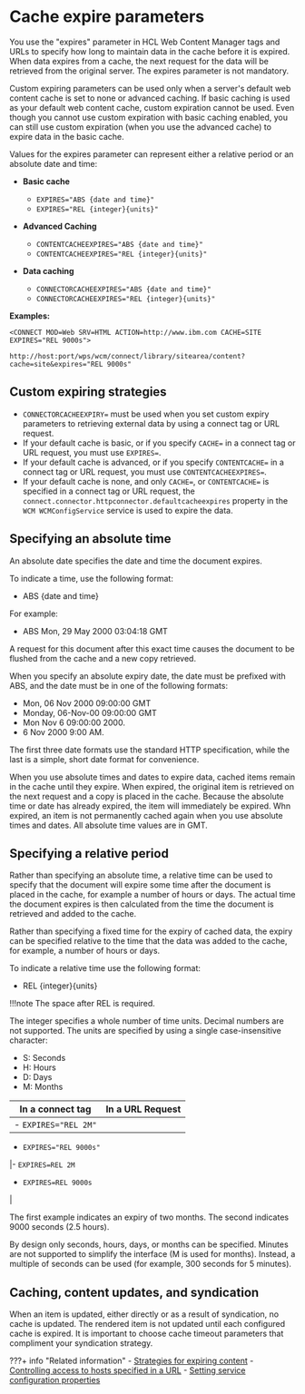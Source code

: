 # Cache expire parameters

You use the "expires" parameter in HCL Web Content Manager tags and URLs to specify how long to maintain data in the cache before it is expired. When data expires from a cache, the next request for the data will be retrieved from the original server. The expires parameter is not mandatory.

Custom expiring parameters can be used only when a server's default web content cache is set to none or advanced caching. If basic caching is used as your default web content cache, custom expiration cannot be used. Even though you cannot use custom expiration with basic caching enabled, you can still use custom expiration \(when you use the advanced cache\) to expire data in the basic cache.

Values for the expires parameter can represent either a relative period or an absolute date and time:

-   **Basic cache**

    -   `EXPIRES="ABS {date and time}"`
    -   `EXPIRES="REL {integer}{units}"`
-   **Advanced Caching**

    -   `CONTENTCACHEEXPIRES="ABS {date and time}"`
    -   `CONTENTCACHEEXPIRES="REL {integer}{units}"`
-   **Data caching**

    -   `CONNECTORCACHEEXPIRES="ABS {date and time}"`
    -   `CONNECTORCACHEEXPIRES="REL {integer}{units}"`

**Examples:**

```
<CONNECT MOD=Web SRV=HTML ACTION=http://www.ibm.com CACHE=SITE 
EXPIRES="REL 9000s">
```

```
http://host:port/wps/wcm/connect/library/sitearea/content?cache=site&expires="REL 9000s"
```

## Custom expiring strategies

-   `CONNECTORCACHEEXPIRY=` must be used when you set custom expiry parameters to retrieving external data by using a connect tag or URL request.
-   If your default cache is basic, or if you specify `CACHE=` in a connect tag or URL request, you must use `EXPIRES=`.
-   If your default cache is advanced, or if you specify `CONTENTCACHE=` in a connect tag or URL request, you must use `CONTENTCACHEEXPIRES=`.
-   If your default cache is none, and only `CACHE=`, or `CONTENTCACHE=` is specified in a connect tag or URL request, the `connect.connector.httpconnector.defaultcacheexpires` property in the `WCM WCMConfigService` service is used to expire the data.

## Specifying an absolute time

An absolute date specifies the date and time the document expires.

To indicate a time, use the following format:

-   ABS {date and time}

For example:

-   ABS Mon, 29 May 2000 03:04:18 GMT

A request for this document after this exact time causes the document to be flushed from the cache and a new copy retrieved.

When you specify an absolute expiry date, the date must be prefixed with ABS, and the date must be in one of the following formats:

-   Mon, 06 Nov 2000 09:00:00 GMT
-   Monday, 06-Nov-00 09:00:00 GMT
-   Mon Nov 6 09:00:00 2000.
-   6 Nov 2000 9:00 AM.

The first three date formats use the standard HTTP specification, while the last is a simple, short date format for convenience.

When you use absolute times and dates to expire data, cached items remain in the cache until they expire. When expired, the original item is retrieved on the next request and a copy is placed in the cache. Because the absolute time or date has already expired, the item will immediately be expired. Whn expired, an item is not permanently cached again when you use absolute times and dates. All absolute time values are in GMT.

## Specifying a relative period

Rather than specifying an absolute time, a relative time can be used to specify that the document will expire some time after the document is placed in the cache, for example a number of hours or days. The actual time the document expires is then calculated from the time the document is retrieved and added to the cache.

Rather than specifying a fixed time for the expiry of cached data, the expiry can be specified relative to the time that the data was added to the cache, for example, a number of hours or days.

To indicate a relative time use the following format:

-   REL {integer}{units}

!!!note
    The space after REL is required.

The integer specifies a whole number of time units. Decimal numbers are not supported. The units are specified by using a single case-insensitive character:

-   S: Seconds
-   H: Hours
-   D: Days
-   M: Months

|In a connect tag|In a URL Request|
|----------------|----------------|
|-   `EXPIRES="REL 2M"`
-   `EXPIRES="REL 9000s"`

|-   `EXPIRES=REL 2M`
-   `EXPIRES=REL 9000s`

|

The first example indicates an expiry of two months. The second indicates 9000 seconds (2.5 hours).

By design only seconds, hours, days, or months can be specified. Minutes are not supported to simplify the interface (M is used for months). Instead, a multiple of seconds can be used (for example, 300 seconds for 5 minutes).

## Caching, content updates, and syndication

When an item is updated, either directly or as a result of syndication, no cache is updated. The rendered item is not updated until each configured cache is expired. It is important to choose cache timeout parameters that compliment your syndication strategy.


???+ info "Related information" 
    -   [Strategies for expiring content](../../../../manage_content/wcm_delivery/cfg_webcontent_delivery_env/caching_options/wcm_config_delivery_caching_expiring.md)
    -   [Controlling access to hosts specified in a URL](../../../../manage_content/wcm_configuration/further_cfg_options/wcm_config_accesshost.md)
    -   [Setting service configuration properties](../../../../deployment/manage/config_portal_behavior/service_config_properties/index.md)

